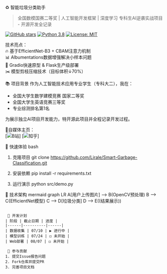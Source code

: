 ♻️ 智能垃圾分类助手 
> 全国数模国赛二等奖 | 人工智能开发框架 | 深度学习
> 专科生AI逆袭实战项目 - 开源开发全记录

[![GitHub stars](https://img.shields.io/github/stars/Lirale/Smart-Garbage-Classification?style=social)](https://github.com/Lirale/Smart-Garbage-Classification)
[![Python 3.8](https://img.shields.io/badge/python-3.8-blue.svg)](https://www.python.org/)
[![License: MIT](https://img.shields.io/badge/License-MIT-yellow.svg)](https://opensource.org/licenses/MIT)

技术亮点：  
🔥 基于EfficientNet-B3 + CBAM注意力机制  
📊 Albumentations数据增强解决小样本问题  
🚀 Gradio快速原型 & Flask生产级部署  
✂️ 模型剪枝压缩技术（目标体积↓70%）

📚 项目背景
作为人工智能技术应用专业学生（专科大二），我在：
- 全国大学生数学建模竞赛 国家二等奖
- 全国大学生英语竞赛三等奖
- 专业综测排名第1名

为展示独立AI项目开发能力，特开源此项目并全程记录开发过程。

👥自媒体主页：  
[![B站](https://img.shields.io/badge/B站-点击查看-FF69B4)]
[![知乎](https://img.shields.io/badge/知乎-技术文章-blue)]

🚀 快速体验
bash
 1. 克隆项目
git clone https://github.com/Lirale/Smart-Garbage-Classification.git

2. 安装依赖
pip install -r requirements.txt

3. 运行演示
python src/demo.py


 🧠 技术架构
mermaid
graph LR
A[用户上传图片] --> B(OpenCV预处理)
B --> C{EfficientNet模型}
C --> D[垃圾分类]
D --> E((结果展示))
```

 📆 开发计划
| 阶段 | 截止日期 | 进度 |
|------|----------|------|
| 数据收集 | 07/10 | ▶️ 进行中 |
| 模型训练 | 07/24 | ◻️ 未开始 |
| Web部署 | 08/07 | ◻️ 未开始 |

 🤝 参与贡献
1. 提交Issue报告问题
2. Fork仓库并提交PR
3. 完善项目文档

